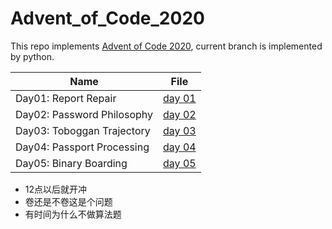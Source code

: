 # Advent_of_Code_2020
This repo implements [Advent of Code 2020](https://adventofcode.com/), current branch is implemented by python.

| Name                       | File                     |
| -------------------------- | ------------------------ |
| Day01: Report Repair       | [day 01](day01/day01.py) |
| Day02: Password Philosophy | [day 02](day02/day02.py) |
| Day03: Toboggan Trajectory | [day 03](day03/day03.py) |
| Day04: Passport Processing | [day 04](day04/day04.py) |
| Day05: Binary Boarding     | [day 05](day05/day05.py) |

- 12点以后就开冲
- 卷还是不卷这是个问题
- 有时间为什么不做算法题

